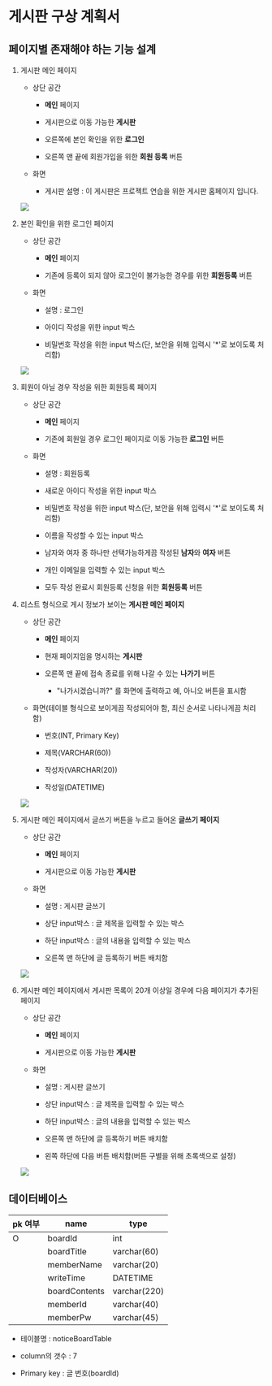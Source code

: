 # 게시판 구상 계획서

## 페이지별 존재해야 하는 기능 설계

1. 게시판 메인 페이지
 
    * 상단 공간

      * **메인** 페이지 

      * 게시판으로 이동 가능한 **게시판** 

      * 오른쪽에 본인 확인을 위한 **로그인** 

      * 오른쪽 맨 끝에 회원가입을 위한 **회원 등록** 버튼

    * 화면

      * 게시판 설명 : 이 게시판은 프로젝트 연습을 위한 게시판 홈페이지 입니다.

    ![](https://peterkimlab.github.io/assets/images/bbs_14_main.png)

2. 본인 확인을 위한 로그인 페이지
    * 상단 공간
      * **메인** 페이지 

      * 기존에 등록이 되지 않아 로그인이 불가능한 경우를 위한 **회원등록** 버튼
    
    * 화면

      * 설명 : 로그인
      
      * 아이디 작성을 위한 input 박스
      * 비밀번호 작성을 위한 
      input 박스(단, 보안을 위해 입력시 '*'로 보이도록 처리함)
    
    ![](https://peterkimlab.github.io/assets/images/bbs_2_login.png)


3. 회원이 아닐 경우 작성을 위한 회원등록 페이지 
    * 상단 공간
      * **메인** 페이지 

      * 기존에 회원일 경우 로그인 페이지로 이동 가능한 **로그인** 버튼
    
    * 화면

      * 설명 : 회원등록
      
      * 새로운 아이디 작성을 위한 input 박스
      * 비밀번호 작성을 위한 
      input 박스(단, 보안을 위해 입력시 '*'로 보이도록 처리함)

      * 이름을 작성할 수 있는 input 박스

      * 남자와 여자 중 하나만 선택가능하게끔 작성된 **남자**와 **여자** 버튼

      * 개인 이메일을 입력할 수 있는 input 박스

      * 모두 작성 완료시 회원등록 신청을 위한 **회원등록** 버튼


4. 리스트 형식으로 게시 정보가 보이는 **게시판 메인 페이지**
 
    * 상단 공간

      * **메인** 페이지 
      
      * 현재 페이지임을 명시하는 **게시판**

      * 오른쪽 맨 끝에 접속 종료를 위해 나갈 수 있는 **나가기** 버튼
        * "나가시겠습니까?" 를 화면에 출력하고 예, 아니오 버튼을 표시함
    
    * 화면(테이블 형식으로 보이게끔 작성되어야 함, 최신 순서로 나타나게끔 처리함)

      * 번호(INT, Primary Key)

      * 제목(VARCHAR(60))

      * 작성자(VARCHAR(20))

      * 작성일(DATETIME)


    ![](https://peterkimlab.github.io/assets/images/bbs_8_bbs.png)


5. 게시판 메인 페이지에서 글쓰기 버튼을 누르고 들어온 **글쓰기 페이지**

    * 상단 공간

      * **메인** 페이지 

      * 게시판으로 이동 가능한 **게시판**
    
    * 화면

      * 설명 : 게시판 글쓰기
      
      * 상단 input박스 : 글 제목을 입력할 수 있는 박스
      * 하단 input박스 : 글의 내용을 입력할 수 있는 박스

      * 오른쪽 맨 하단에 글 등록하기 버튼 배치함

    ![](https://peterkimlab.github.io/assets/images/bbs_10_write.png)


6. 게시판 메인 페이지에서 게시판 목록이 20개 이상일 경우에 다음 페이지가 추가된 페이지

    * 상단 공간

      * **메인** 페이지 

      * 게시판으로 이동 가능한 **게시판**
    
    * 화면

      * 설명 : 게시판 글쓰기
      
      * 상단 input박스 : 글 제목을 입력할 수 있는 박스
      * 하단 input박스 : 글의 내용을 입력할 수 있는 박스

      * 오른쪽 맨 하단에 글 등록하기 버튼 배치함
      
      * 왼쪽 하단에 다음 버튼 배치함(버튼 구별을 위해 초록색으로 설정)

    ![](https://peterkimlab.github.io/assets/images/bbs_11_list.png)


## 데이터베이스
| pk 여부 | name          | type         |
|---------|---------------|--------------|
|    O    | boardId       | int          |
|         | boardTitle    | varchar(60)  |
|         | memberName    | varchar(20)  |
|         | writeTime     | DATETIME     |
|         | boardContents | varchar(220) |
|         | memberId      | varchar(40)  |
|         | memberPw      | varchar(45)  |

* 테이블명 : noticeBoardTable

* column의 갯수 : 7

* Primary key : 글 번호(boardId)



